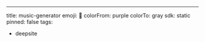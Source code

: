 ---
title: music-generator
emoji: 🐳
colorFrom: purple
colorTo: gray
sdk: static
pinned: false
tags:
  - deepsite
